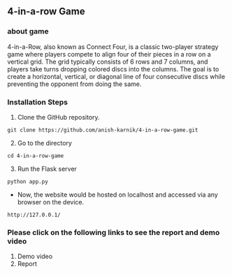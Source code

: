 ## 4-in-a-row Game

### about game
4-in-a-Row, also known as Connect Four, is a classic two-player strategy game where players compete to align four of their pieces in a row on a vertical grid. The grid typically consists of 6 rows and 7 columns, and players take turns dropping colored discs into the columns. The goal is to create a horizontal, vertical, or diagonal line of four consecutive discs while preventing the opponent from doing the same.

### Installation Steps

1. Clone the GitHub repository.
```
git clone https://github.com/anish-karnik/4-in-a-row-game.git
```
2. Go to the directory
```
cd 4-in-a-row-game
```
3. Run the Flask server
```
python app.py
```

- Now, the website would be hosted on localhost and accessed via any browser on the device.

```
http://127.0.0.1/
```

### Please click on the following links to see the report and demo video

1. Demo video <link>
2. Report <link>





